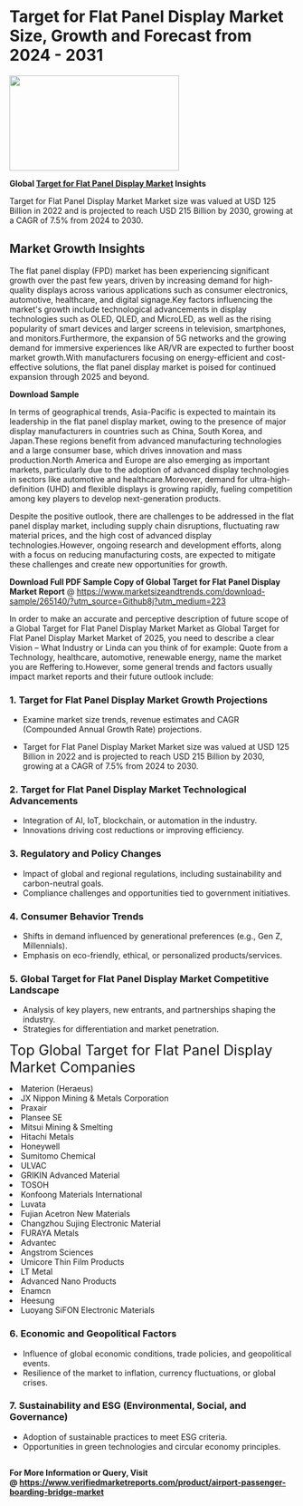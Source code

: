 <H1>Target for Flat Panel Display Market Size, Growth and Forecast from 2024 - 2031</H1><img class="aligncenter size-medium wp-image-584254" src="https://thirdeyenews.in/wp-content/uploads/2024/09/Global-Market-Research-300x168.jpeg" alt="" width="300" height="168" /><p><strong>Global&nbsp;<a href="https://www.marketsizeandtrends.com/download-sample/265140/?utm_source=Github8j?utm_medium=223">Target for Flat Panel Display Market</a> Insights</strong></p><p>Target for Flat Panel Display Market Market size was valued at USD 125 Billion in 2022 and is projected to reach USD 215 Billion by 2030, growing at a CAGR of 7.5% from 2024 to 2030.</p><p><h2>Market Growth Insights</h2> <p>The flat panel display (FPD) market has been experiencing significant growth over the past few years, driven by increasing demand for high-quality displays across various applications such as consumer electronics, automotive, healthcare, and digital signage.Key factors influencing the market's growth include technological advancements in display technologies such as OLED, QLED, and MicroLED, as well as the rising popularity of smart devices and larger screens in television, smartphones, and monitors.Furthermore, the expansion of 5G networks and the growing demand for immersive experiences like AR/VR are expected to further boost market growth.With manufacturers focusing on energy-efficient and cost-effective solutions, the flat panel display market is poised for continued expansion through 2025 and beyond.</p> <p><strong>Download Sample</strong></p> <p>In terms of geographical trends, Asia-Pacific is expected to maintain its leadership in the flat panel display market, owing to the presence of major display manufacturers in countries such as China, South Korea, and Japan.These regions benefit from advanced manufacturing technologies and a large consumer base, which drives innovation and mass production.North America and Europe are also emerging as important markets, particularly due to the adoption of advanced display technologies in sectors like automotive and healthcare.Moreover, demand for ultra-high-definition (UHD) and flexible displays is growing rapidly, fueling competition among key players to develop next-generation products.</p> <p>Despite the positive outlook, there are challenges to be addressed in the flat panel display market, including supply chain disruptions, fluctuating raw material prices, and the high cost of advanced display technologies.However, ongoing research and development efforts, along with a focus on reducing manufacturing costs, are expected to mitigate these challenges and create new opportunities for growth.</p> <p><span class=""><strong>Download Full PDF Sample Copy of Global Target for Flat Panel Display Market Report</strong> @ <a href="https://www.marketsizeandtrends.com/download-sample/265140/?utm_source=Github8j?utm_medium=223" target="_blank">https://www.marketsizeandtrends.com/download-sample/265140/?utm_source=Github8j?utm_medium=223</a></span></p><p>In order to make an accurate and perceptive description of future scope of a Global&nbsp;Target for Flat Panel Display Market Market as Global&nbsp;Target for Flat Panel Display Market Market of 2025, you need to describe a clear Vision &ndash; What Industry or Linda can you think of for example: Quote from a Technology, healthcare, automotive, renewable energy, name the market you are Reffering to.However, some general trends and factors usually impact market reports and their future outlook include:</p><h3>1.&nbsp;<strong>Target for Flat Panel Display Market Growth Projections</strong></h3><ul><li>Examine market size trends, revenue estimates and CAGR (Compounded Annual Growth Rate) projections.</li><li><p>Target for Flat Panel Display Market Market size was valued at USD 125 Billion in 2022 and is projected to reach USD 215 Billion by 2030, growing at a CAGR of 7.5% from 2024 to 2030.</p></li></ul><h3>2.&nbsp;<strong>Target for Flat Panel Display Market Technological Advancements</strong></h3><ul><li>Integration of AI, IoT, blockchain, or automation in the industry.</li><li>Innovations driving cost reductions or improving efficiency.</li></ul><h3>3.&nbsp;<strong>Regulatory and Policy Changes</strong></h3><ul><li>Impact of global and regional regulations, including sustainability and carbon-neutral goals.</li><li>Compliance challenges and opportunities tied to government initiatives.</li></ul><h3>4.&nbsp;<strong>Consumer Behavior Trends</strong></h3><ul><li>Shifts in demand influenced by generational preferences (e.g., Gen Z, Millennials).</li><li>Emphasis on eco-friendly, ethical, or personalized products/services.</li></ul><h3>5.&nbsp;<strong>Global Target for Flat Panel Display Market Competitive Landscape</strong></h3><ul><li>Analysis of key players, new entrants, and partnerships shaping the industry.</li><li>Strategies for differentiation and market penetration.</li></ul><p data-pm-slice="1 1 []"><span style="color: inherit; font-family: inherit; font-size: 25px;">Top Global Target for Flat Panel Display Market Companies</span></p><div class="" data-test-id=""><p><li>Materion (Heraeus)</li><li> JX Nippon Mining & Metals Corporation</li><li> Praxair</li><li> Plansee SE</li><li> Mitsui Mining & Smelting</li><li> Hitachi Metals</li><li> Honeywell</li><li> Sumitomo Chemical</li><li> ULVAC</li><li> GRIKIN Advanced Material</li><li> TOSOH</li><li> Konfoong Materials International</li><li> Luvata</li><li> Fujian Acetron New Materials</li><li> Changzhou Sujing Electronic Material</li><li> FURAYA Metals</li><li> Advantec</li><li> Angstrom Sciences</li><li> Umicore Thin Film Products</li><li> LT Metal</li><li> Advanced Nano Products</li><li> Enamcn</li><li> Heesung</li><li> Luoyang SiFON Electronic Materials</li></p></div><h3>6.&nbsp;<strong>Economic and Geopolitical Factors</strong></h3><ul><li>Influence of global economic conditions, trade policies, and geopolitical events.</li><li>Resilience of the market to inflation, currency fluctuations, or global crises.</li></ul><h3>7.&nbsp;<strong>Sustainability and ESG (Environmental, Social, and Governance)</strong></h3><ul><li>Adoption of sustainable practices to meet ESG criteria.</li><li>Opportunities in green technologies and circular economy principles.</li></ul><h2><strong style="font-size: 14px;">For More Information or Query, Visit @&nbsp;</strong><a style="background-color: #ffffff; font-size: 14px;" href="https://www.marketsizeandtrends.com/report/target-for-flat-panel-display-market/" target="_blank">https://www.verifiedmarketreports.com/product/airport-passenger-boarding-bridge-market</a></h2>